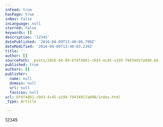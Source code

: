 ```yaml
---
inFeed: true
hasPage: true
inNav: false
inLanguage: null
starred: false
keywords: []
description: '12345'
datePublished: '2016-04-09T13:40:06.799Z'
dateModified: '2016-04-09T13:40:03.239Z'
title: ''
author: []
sourcePath: _posts/2016-04-09-8fdf4801-c0d3-4c45-a199-79434917a090.md
published: true
authors: []
publisher:
  name: null
  domain: null
  url: null
  favicon: null
url: 8fdf4801-c0d3-4c45-a199-79434917a090/index.html
_type: Article

---
```

12345